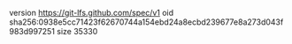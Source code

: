version https://git-lfs.github.com/spec/v1
oid sha256:0938e5cc71423f62670744a154ebd24a8ecbd239677e8a273d043f983d997251
size 35330
